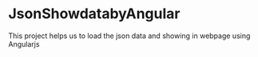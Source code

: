 # JsonShowdatabyAngular
This project helps us to load the json data and showing in webpage using Angularjs
